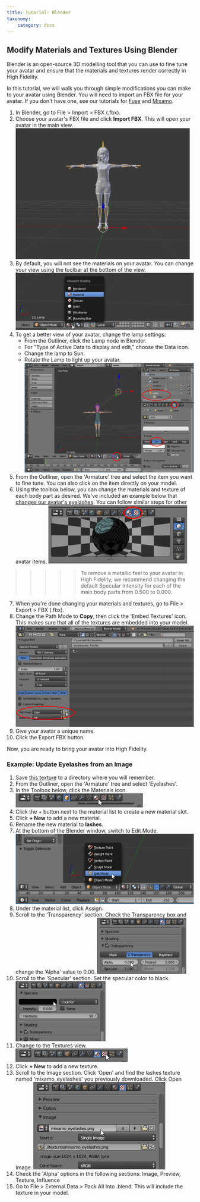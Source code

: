 ```yaml
---
title: Tutorial: Blender
taxonomy:
    category: docs
---
```


## Modify Materials and Textures Using Blender

Blender is an open-source 3D modelling tool that you can use to fine tune your avatar and ensure that the materials and textures render correctly in High Fidelity. 

In this tutorial, we will walk you through simple modifications you can make to your avatar using Blender. You will need to import an FBX file for your avatar. If you don't have one, see our tutorials for [Fuse](../fuse-tutorial) and [Mixamo](../mixamo-tutorial).

1. In Blender, go to File > Import > FBX (.fbx). 
2. Choose your avatar's FBX file and click **Import FBX**. This will open your avatar in the main view. ![](import-avatar.png)
3. By default, you will not see the materials on your avatar. You can change your view using the toolbar at the bottom of the view. ![](view-materials.png)
4. To get a better view of your avatar, change the lamp settings:
    - From the Outliner, click the Lamp node in Blender.
    - For "Type of Active Data to display and edit," choose the Data icon. 
    - Change the lamp to Sun.
    - Rotate the Lamp to light up your avatar.![](lamp-settings.png)
5. From the Outliner, open the 'Armature' tree and select the item you want to fine tune. You can also click on the item directly on your model.
6. Using the toolbox below, you can change the materials and texture of each body part as desired. We've included an example below that [changes our avatar's eyelashes](#example-update-eyelashes-from-an-image). You can follow similar steps for other avatar items. ![](texture-material.png)
>>>>>To remove a metallic feel to your avatar in High Fidelity, we recommend changing the default Specular Intensity for each of the main body parts from 0.500 to 0.000.
7. When you're done changing your materials and textures, go to File > Export > FBX (.fbx).
8. Change the Path Mode to **Copy**, then click the 'Embed Textures' icon. This makes sure that all of the textures are embedded into your model. ![](export-avatar.png)
9. Give your avatar a unique name. 
10. Click the Export FBX button.

Now, you are ready to bring your avatar into High Fidelity.

### Example: Update Eyelashes from an Image

1. Save [this texture](http://hifi-content.s3.amazonaws.com/DomainContent/Event%20/Images/mixamo_eyelashes.png) to a directory where you will remember.
2. From the Outliner, open the 'Armature' tree and select 'Eyelashes'.
3. In the Toolbox below, click the Materials icon. ![](materials-tab.png)
4. Click the + button next to the material list to create a new material slot.
5. Click **+ New** to add a new material.
6. Rename the new material to **lashes**.
7. At the bottom of the Blender window, switch to Edit Mode. ![](edit-mode.png)
8. Under the material list, click Assign.
9. Scroll to the ‘Transparency' section. Check the Transparency box and change the ‘Alpha' value to 0.00. ![](transparency-setting.png)
10. Scroll to the 'Specular' section. Set the specular color to black. ![](specular-setting.png)
11. Change to the Textures view. ![](texture-tab.png)
12. Click **+ New** to add a new texture.
13. Scroll to the Image section. Click ‘Open' and find the lashes texture named ‘mixamo_eyelashes' you previously downloaded. Click Open Image. ![](image-setting.png)
14. Check the 'Alpha' options in the following sections: Image, Preview, Texture, Influence
15. Go to File > External Data > Pack All Into .blend. This will include the texture in your model.

